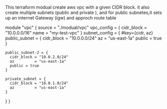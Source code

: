This terraform modual create aws vpc with a given CIDR block. it also create multiple subnets (public and private ), and for public subnetes,it sets up an internet Gateway (igw) and approch route table


module "vpc" {
source = "./modual/vpc"
vpc_config = {
cidr_block = "10.0.0.0/16"
name = "my-test-vpc"
}
subnet_config = {
#key={cidr, az}
public_subnet = {
cidr_block = "10.0.0.0/24"
az = "us-east-1a"
public = true
}

    public_subnet-2 = {
      cidr_block = "10.0.2.0/24"
      az         = "us-east-1a"
      public = true
    }

    private_subnet = {
      cidr_block = "10.0.1.0/24"
      az         = "us-east-1a"
    }

}
}
